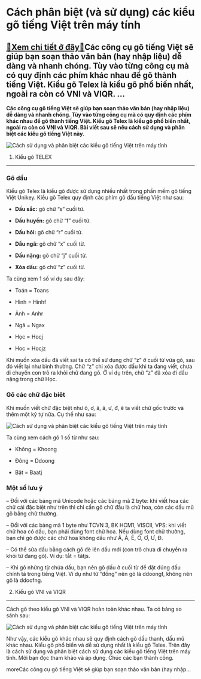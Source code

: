 Cách phân biệt (và sử dụng) các kiểu gõ tiếng Việt trên máy tính
================================================================

[:gift:Xem chi tiết ở đây:gift:](https://hddtvn.com/cach-phan-biet-va-su-dung-cac-kieu-go-tieng-viet-tren-may-tinh/)Các công cụ gõ tiếng Việt sẽ giúp bạn soạn thảo văn bản (hay nhập liệu) dễ dàng và nhanh chóng. Tùy vào từng công cụ mà có quy định các phím khác nhau để gõ thành tiếng Việt. Kiểu gõ Telex là kiểu gõ phổ biến nhất, ngoài ra còn có VNI và VIQR. …
-----------------------------------------------------------------------------------------------------------------------------------------------------------------------------------------------------------------------------------------------------

**Các công cụ gõ tiếng Việt sẽ giúp bạn soạn thảo văn bản (hay nhập liệu) dễ dàng và nhanh chóng. Tùy vào từng công cụ mà có quy định các phím khác nhau để gõ thành tiếng Việt. Kiểu gõ Telex là kiểu gõ phổ biến nhất, ngoài ra còn có VNI và VIQR. Bài viết sau sẽ nêu cách sử dụng và phân biệt các kiểu gõ tiếng Việt này.**


![Cách sử dụng và phân biệt các kiểu gõ tiếng Việt trên máy tính](https://hddtvn.com/wp-content/uploads/2021/01/nguyen-am.png "Cách sử dụng và phân biệt các kiểu gõ tiếng Việt trên máy tính")


1. Kiểu gõ TELEX
----------------


### Gõ dấu


Kiểu gõ Telex là kiểu gõ được sử dụng nhiều nhất trong phần mềm gõ tiếng Việt Unikey. Kiểu gõ Telex quy định các phím gõ dấu tiếng Việt như sau:




* **Dấu sắc:** gõ chữ “s” cuối từ.

* **Dấu huyền:** gõ chữ “f” cuối từ.

* **Dấu hỏi:** gõ chữ “r” cuối từ.

* **Dẫu ngã:** gõ chữ “x” cuối từ.

* **Dấu nặng:** gõ chữ “j” cuối từ.

* **Xóa dấu:** gõ chữ “z” cuối từ.



Ta cùng xem 1 số ví dụ sau đây:




* Toán = Toans

* Hình = Hinhf

* Ảnh = Anhr

* Ngã = Ngax

* Học = Hocj

* Hoc = Hocjz



Khi muốn xóa dấu đã viết sai ta có thể sử dụng chữ “z” ở cuối từ vừa gõ, sau đó viết lại như bình thường. Chữ “z” chỉ xóa được dấu khi ta đang viết, chưa di chuyển con trỏ ra khỏi chữ đang gõ. Ở ví dụ trên, chữ “z” đã xóa đi dấu nặng trong chữ Học.


### Gõ các chữ đặc biêt


Khi muốn viết chữ đặc biệt như ô, ơ, ă, â, ư, đ, ê ta viết chữ gốc trước và thêm một ký tự nữa. Cụ thể như sau:


![Cách sử dụng và phân biệt các kiểu gõ tiếng Việt trên máy tính](https://hddtvn.com/wp-content/uploads/2021/01/nam.png "Cách sử dụng và phân biệt các kiểu gõ tiếng Việt trên máy tính")


Ta cùng xem cách gõ 1 số từ như sau:




* Không = Khoong

* Đông = Ddoong

* Bật = Baatj



### Một số lưu ý


– Đối với các bảng mã Unicode hoặc các bảng mã 2 byte: khi viết hoa các chữ cái đặc biệt như trên thì chỉ cần gõ chữ đầu là chữ hoa, còn các dấu mũ gõ bằng chữ thường.


– Đối với các bảng mã 1 byte như TCVN 3, BK HCM1, VISCII, VPS: khi viết chữ hoa có dấu, bạn phải dùng font chữ hoa. Nếu dùng font chữ thường, bạn chỉ gõ được các chữ hoa không dấu như Â, Ă, Ê, Ô, Ơ, Ư, Đ.


– Có thể sửa dấu bằng cách gõ đè lên dấu mới (con trỏ chưa di chuyển ra khỏi từ đang gõ). Ví dụ: tắt = tătjs.


– Khi gõ những từ chứa dấu, bạn nên gõ dấu ở cuối từ để đặt đúng dấu chính tả trong tiếng Việt. Ví dụ như từ “đồng” nên gõ là ddoongf, không nên gõ là ddoofng.


2. Kiểu gõ VNI và VIQR
----------------------


Cách gõ theo kiểu gõ VNI và VIQR hoàn toàn khác nhau. Ta có bảng so sánh sau:


![Cách sử dụng và phân biệt các kiểu gõ tiếng Việt trên máy tính](https://hddtvn.com/wp-content/uploads/2021/01/nguyen-am.png "Cách sử dụng và phân biệt các kiểu gõ tiếng Việt trên máy tính")


Như vậy, các kiểu gõ khác nhau sẽ quy định cách gõ dấu thanh, dấu mũ khác nhau. Kiểu gõ phổ biến và dễ sử dụng nhất là kiểu gõ Telex. Trên đây là cách sử dụng và phân biệt cách sử dụng các kiểu gõ tiếng Việt trên máy tính. Mời bạn đọc tham khảo và áp dụng. Chúc các bạn thành công.


moreCác công cụ gõ tiếng Việt sẽ giúp bạn soạn thảo văn bản (hay nhập…

